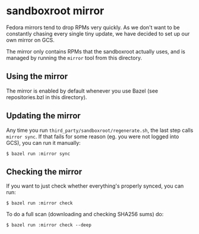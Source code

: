 sandboxroot mirror
===

Fedora mirrors tend to drop RPMs very quickly. As we don't want to be constantly
chasing every single tiny update, we have decided to set up our own mirror on GCS.

The mirror only contains RPMs that the sandboxroot actually uses, and is managed
by running the `mirror` tool from this directory.

Using the mirror
---

The mirror is enabled by default whenever you use Bazel (see repositories.bzl in this directory).

Updating the mirror
---

Any time you run `third_party/sandboxroot/regenerate.sh`, the last step calls `mirror sync`. If that fails for some reason (eg. you were not logged into GCS), you can run it manually:

```
$ bazel run :mirror sync
```

Checking the mirror
---

If you want to just check whether everything's properly synced, you can run:

```
$ bazel run :mirror check
```

To do a full scan (downloading and checking SHA256 sums) do:

```
$ bazel run :mirror check --deep
```
